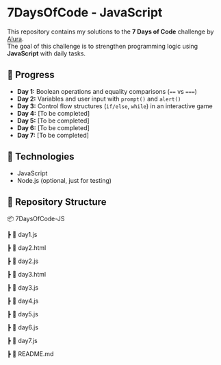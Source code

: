 # 7DaysOfCode - JavaScript

This repository contains my solutions to the **7 Days of Code** challenge by [Alura](https://7daysofcode.io/).  
The goal of this challenge is to strengthen programming logic using **JavaScript** with daily tasks.  

## 📅 Progress

- **Day 1:** Boolean operations and equality comparisons (`==` vs `===`)
- **Day 2:** Variables and user input with `prompt()` and `alert()`
- **Day 3:** Control flow structures (`if/else`, `while`) in an interactive game
- **Day 4:** [To be completed]
- **Day 5:** [To be completed]
- **Day 6:** [To be completed]
- **Day 7:** [To be completed]

## 🚀 Technologies
- JavaScript
- Node.js (optional, just for testing)

## 📂 Repository Structure

📦 7DaysOfCode-JS

┣ 📜 day1.js

┣ 📜 day2.html

┣ 📜 day2.js

┣ 📜 day3.html

┣ 📜 day3.js

┣ 📜 day4.js

┣ 📜 day5.js

┣ 📜 day6.js

┣ 📜 day7.js

┣ 📜 README.md